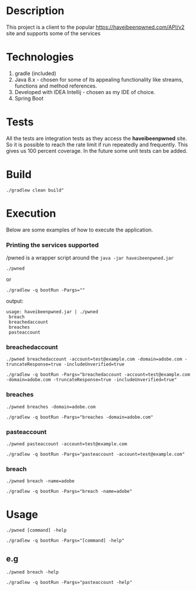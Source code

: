 # Description

This project is a client to the popular https://haveibeenpwned.com/API/v2 site and supports
some of the services

# Technologies
1. gradle (included)
2. Java 8.x - chosen for some of its appealing functionality like streams, functions and method references.
3. Developed with IDEA Intellij - chosen as my IDE of choice.
4. Spring Boot

# Tests

All the tests are integration tests as they access the **haveibeenpwned** site. So
it is possible to reach the rate limit if run repeatedly and frequently. This gives us
100 percent coverage. In the future some unit tests can be added.

# Build

```
./gradlew clean build"
```

# Execution
Below are some examples of how to execute the application.


### Printing the services supported

/pwned is a wrapper script around the `java -jar haveibeenpwned.jar`

```
./pwned
```

or

```
./gradlew -q bootRun -Pargs=""
```

output:

```
usage: haveibeenpwned.jar | ./pwned
 breach
 breachedaccount
 breaches
 pasteaccount
````

### breachedaccount

```
./pwned breachedaccount -account=test@example.com -domain=adobe.com -truncateResponse=true -includeUnverified=true
```


```
./gradlew -q bootRun -Pargs="breachedaccount -account=test@example.com -domain=adobe.com -truncateResponse=true -includeUnverified=true"
```


### breaches

```
./pwned breaches -domain=adobe.com
```


```
./gradlew -q bootRun -Pargs="breaches -domain=adobe.com"
```

### pasteaccount

```
./pwned pasteaccount -account=test@example.com
```


```
./gradlew -q bootRun -Pargs="pasteaccount -account=test@example.com"
```

### breach

```
./pwned breach -name=adobe
```


```
./gradlew -q bootRun -Pargs="breach -name=adobe"
```


# Usage

```
./pwned [command] -help
```


```
./gradlew -q bootRun -Pargs="[command] -help"
```


## e.g

```
./pwned breach -help
```


```
./gradlew -q bootRun -Pargs="pasteaccount -help"

```
